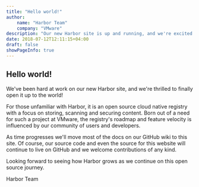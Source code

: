 ```yaml
---
title: "Hello world!"
author:
    name: "Harbor Team"
    company: "VMware"
description: "Our new Harbor site is up and running, and we're excited to get feedback."
date: 2018-07-12T12:11:15+04:00
draft: false
showPageInfo: true
---
```


## Hello world!

We've been hard at work on our new Harbor site, and we're thrilled to finally
open it up to the world!

For those unfamiliar with Harbor, it is an open source cloud native registry
with a focus on storing, scanning and securing content. Born out of a need for
such a project at VMware, the registry's roadmap and feature velocity is
influenced by our community of users and developers.

As time progresses we'll move most of the docs on our GitHub wiki to this
site. Of course, our source code and even the source for this website will
continue to live on GitHub and we welcome contributions of any kind.

Looking forward to seeing how Harbor grows as we continue on this open source
journey.

Harbor Team
